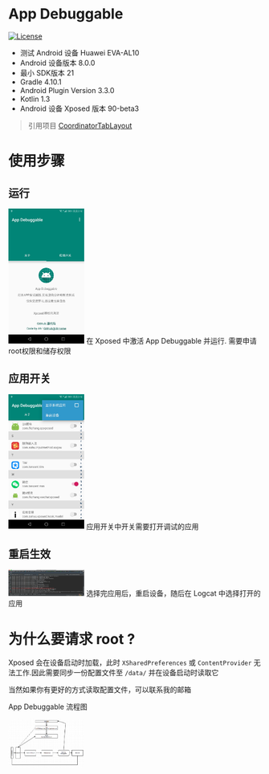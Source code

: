 # App Debuggable

[![License](https://img.shields.io/badge/license-Apache%202.0-green.svg)](https://github.com/hugeterry/CoordinatorTabLayout/blob/master/LICENSE.txt)

+ 测试 Android 设备 Huawei EVA-AL10
+ Android 设备版本 8.0.0
+ 最小 SDK版本 21
+ Gradle 4.10.1
+ Android Plugin Version 3.3.0
+ Kotlin 1.3
+ Android 设备 Xposed 版本 90-beta3

> 引用项目 [CoordinatorTabLayout](https://github.com/hugeterry/CoordinatorTabLayout)

# 使用步骤

## 运行
<img src="Images/1.jpg" width = 30% height = 30%/>
在 Xposed 中激活 App Debuggable 并运行. 需要申请root权限和储存权限

## 应用开关
<img src="Images/2.jpg" width = 30% height = 30%/>
应用开关中开关需要打开调试的应用

## 重启生效
<img src="Images/3.png" width = 30% height = 30%/>
选择完应用后，重启设备，随后在 Logcat 中选择打开的应用

# 为什么要请求 root ?

Xposed 会在设备启动时加载，此时 `XSharedPreferences` 或 `ContentProvider` 无法工作.因此需要同步一份配置文件至 `/data/` 并在设备启动时读取它

当然如果你有更好的方式读取配置文件，可以联系我的邮箱

App Debuggable 流程图

<img src="Images/4.png" width = 30% height = 30%/>